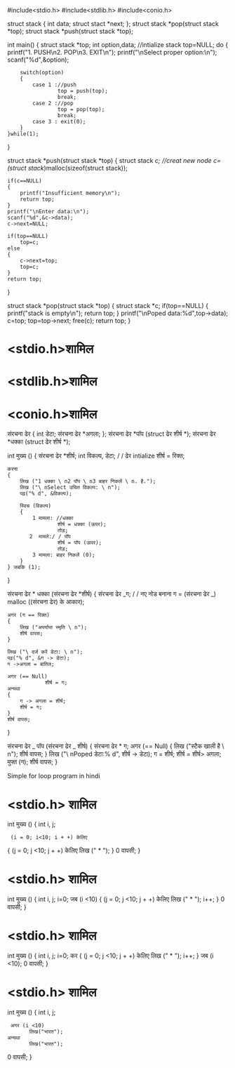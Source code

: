 <!-- @format -->

#include<stdio.h>
#include<stdlib.h>
#include<conio.h>

struct stack
{
int data;
struct stact *next;
};
struct stack *pop(struct stack *top);
struct stack *push(struct stack \*top);

int main()
{
struct stack \*top;
int option,data;
//intialize stack
top=NULL;
do
{
printf("1. PUSH\n2. POP\n3. EXIT\n");
printf("\nSelect proper option:\n");
scanf("%d",&option);

        switch(option)
        {
            case 1 ://push
                    top = push(top);
                    break;
            case 2 ://pop
                    top = pop(top);
                    break;
            case 3 : exit(0);
        }
    }while(1);

}

struct stack *push(struct stack *top)
{
struct stack _c;
//creat new node
c=(struct stack_)malloc(sizeof(struct stack));

    if(c==NULL)
    {
        printf("Insufficient memory\n");
        return top;
    }
    printf("\nEnter data:\n");
    scanf("%d",&c->data);
    c->next=NULL;

    if(top==NULL)
        top=c;
    else
    {
        c->next=top;
        top=c;
    }
    return top;

}

struct stack *pop(struct stack *top)
{
struct stack \*c;
if(top==NULL)
{
printf("stack is empty\n");
return top;
}
printf("\nPoped data:%d",top->data);
c=top;
top=top->next;
free(c);
return top;
}

# <stdio.h>शामिल

# <stdlib.h>शामिल

# <conio.h>शामिल

संरचना ढेर
{
int डेटा;
संरचना ढेर *अगला;
};
संरचना ढेर *पॉप (struct ढेर शीर्ष *);
संरचना ढेर *धक्का (struct ढेर शीर्ष \*);

int मुख्य ()
{
संरचना ढेर \*शीर्ष;
int विकल्प, डेटा;
/ / ढेर intialize
शीर्ष = रिक्त;

    करना
    {
        लिख ("1 धक्का \ n2 पॉप \ n3 बाहर निकलें \ n. है.");
        लिख ("\ nSelect उचित विकल्प: \ n");
        पढ़("% d", &विकल्प);

        स्विच (विकल्प)
        {
            1 मामला: //धक्का
                    शीर्ष = धक्का (ऊपर);
                    तोड़;
           2  मामले:/ / पॉप
                    शीर्ष = पॉप (ऊपर);
                    तोड़;
            3 मामला: बाहर निकलें (0);
        }
    } जबकि (1);

}

संरचना ढेर * धक्का (संरचना ढेर *शीर्ष)
{
संरचना ढेर _ग;
/ / नए नोड बनाना
ग = (संरचना ढेर _) malloc ((संरचना ढेर) के आकार);

    अगर (ग == रिक्त)
    {
        लिख ("अपर्याप्त स्मृति \ n");
        शीर्ष वापस;
    }

    लिख ("\ दर्ज करें डेटा: \ n");
    पढ़("% d", &ग -> डेटा);
    ग ->अगला = बातिल;

    अगर (== Null)
        		शीर्ष = ग;
    अन्यथा
    {
        ग -> अगला = शीर्ष;
        शीर्ष = ग;
    }
    शीर्ष वापस;

}

संरचना ढेर _ पॉप (संरचना ढेर _ शीर्ष)
{
संरचना ढेर \* ग;
अगर (== Null)
{
लिख ("स्टैक खाली है \ n");
शीर्ष वापस;
}
लिख ("\ nPoped डेटा:% d", शीर्ष -> डेटा);
ग = शीर्ष;
शीर्ष = शीर्ष> अगला;
मुफ्त (ग);
शीर्ष वापस;
}

Simple for loop program in hindi

# <stdio.h> शामिल

int मुख्य ()
{
int i, j;

     (i = 0; i<10; i + +) केलिए

{
(j = 0; j <10; j + +) केलिए
लिख (" \* ");
}
0 वापसी;
}

# <stdio.h> शामिल

int मुख्य ()
{
int i, j;
i=0;
जब (i <10)
{
(j = 0; j <10; j + +) केलिए
लिख (" \* ");
i++;
}
0 वापसी;
}

# <stdio.h> शामिल

int मुख्य ()
{
int i, j;
i=0;
कर
{
(j = 0; j <10; j + +) केलिए
लिख (" \* ");
i++;
} जब (i <10);
0 वापसी;
}

# <stdio.h> शामिल

int मुख्य ()
{
int i, j;

     अगर (i <10)
           लिख("भारत");
    अन्यथा
           लिख("भारत");

0 वापसी;
}
